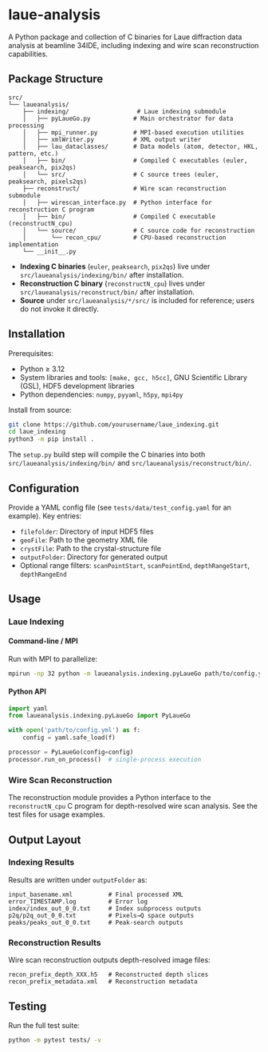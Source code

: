 # laue-analysis

A Python package and collection of C binaries for Laue diffraction data analysis at beamline 34IDE, including indexing and wire scan reconstruction capabilities.

## Package Structure

```
src/
└── laueanalysis/
    ├── indexing/                   # Laue indexing submodule
    │   ├── pyLaueGo.py            # Main orchestrator for data processing
    │   ├── mpi_runner.py          # MPI-based execution utilities
    │   ├── xmlWriter.py           # XML output writer
    │   ├── lau_dataclasses/       # Data models (atom, detector, HKL, pattern, etc.)
    │   ├── bin/                   # Compiled C executables (euler, peaksearch, pix2qs)
    │   └── src/                   # C source trees (euler, peaksearch, pixels2qs)
    ├── reconstruct/               # Wire scan reconstruction submodule
    │   ├── wirescan_interface.py  # Python interface for reconstruction C program
    │   ├── bin/                   # Compiled C executable (reconstructN_cpu)
    │   └── source/                # C source code for reconstruction
    │       └── recon_cpu/         # CPU-based reconstruction implementation
    └── __init__.py
```

- **Indexing C binaries** (`euler`, `peaksearch`, `pix2qs`) live under `src/laueanalysis/indexing/bin/` after installation.
- **Reconstruction C binary** (`reconstructN_cpu`) lives under `src/laueanalysis/reconstruct/bin/` after installation.
- **Source** under `src/laueanalysis/*/src/` is included for reference; users do not invoke it directly.

## Installation

Prerequisites:

- Python ≥ 3.12  
- System libraries and tools: `[make, gcc, h5cc]`, GNU Scientific Library (GSL), HDF5 development libraries
- Python dependencies: `numpy`, `pyyaml`, `h5py`, `mpi4py`

Install from source:

```bash
git clone https://github.com/yourusername/laue_indexing.git
cd laue_indexing
python3 -m pip install .
```

The `setup.py` build step will compile the C binaries into both `src/laueanalysis/indexing/bin/` and `src/laueanalysis/reconstruct/bin/`.  

## Configuration

Provide a YAML config file (see `tests/data/test_config.yaml` for an example).  Key entries:

- `filefolder`: Directory of input HDF5 files
- `geoFile`: Path to the geometry XML file
- `crystFile`: Path to the crystal-structure file
- `outputFolder`: Directory for generated output  
- Optional range filters: `scanPointStart`, `scanPointEnd`, `depthRangeStart`, `depthRangeEnd`

## Usage

### Laue Indexing

#### Command-line / MPI

Run with MPI to parallelize:

```bash
mpirun -np 32 python -m laueanalysis.indexing.pyLaueGo path/to/config.yml
```

#### Python API

```python
import yaml
from laueanalysis.indexing.pyLaueGo import PyLaueGo

with open('path/to/config.yml') as f:
    config = yaml.safe_load(f)

processor = PyLaueGo(config=config)
processor.run_on_process()  # single-process execution
```

### Wire Scan Reconstruction

The reconstruction module provides a Python interface to the `reconstructN_cpu` C program for depth-resolved wire scan analysis. See the test files for usage examples.

## Output Layout

### Indexing Results
Results are written under `outputFolder` as:

```
input_basename.xml          # Final processed XML
error_TIMESTAMP.log         # Error log
index/index_out_0_0.txt     # Index subprocess outputs
p2q/p2q_out_0_0.txt         # Pixels→Q space outputs
peaks/peaks_out_0_0.txt     # Peak-search outputs
```

### Reconstruction Results
Wire scan reconstruction outputs depth-resolved image files:

```
recon_prefix_depth_XXX.h5   # Reconstructed depth slices
recon_prefix_metadata.xml   # Reconstruction metadata
```

## Testing

Run the full test suite:

```bash
python -m pytest tests/ -v
```
